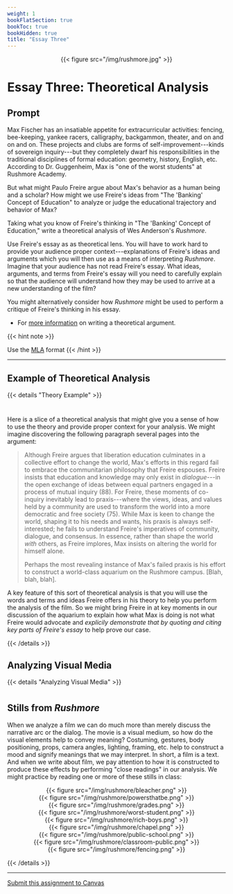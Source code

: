 ```yaml
---
weight: 1
bookFlatSection: true
bookToc: true
bookHidden: true
title: "Essay Three"
---
```


<div style="text-align:center">{{< figure src="/img/rushmore.jpg" >}}</div>


# Essay Three: Theoretical Analysis


## Prompt

Max Fischer has an insatiable appetite for extracurricular activities: fencing, bee-keeping, yankee racers, calligraphy, backgammon, theater, and on and on and on. These projects and clubs are forms of self-improvement---kinds of sovereign inquiry---but they completely dwarf his responsibilities in the traditional disciplines of formal education: geometry, history, English, etc. According to Dr. Guggenheim, Max is "one of the worst students" at Rushmore Academy.

But what might Paulo Freire argue about Max's behavior as a human being and a scholar? How might we use Freire's ideas from "The 'Banking' Concept of Education" to analyze or judge the educational trajectory and behavior of Max?

Taking what you know of Freire's thinking in "The 'Banking' Concept of Education," write a theoretical analysis of Wes Anderson's *Rushmore*.

Use Freire's essay as as theoretical lens. You will have to work hard to provide your audience proper context---explanations of Freire's ideas and arguments which you will then use as a means of interpreting *Rushmore*. Imagine that your audience has not read Freire's essay. What ideas, arguments, and terms from Freire's essay will you need to carefully explain so that the audience will understand how they may be used to arrive at a new understanding of the film?

You might alternatively consider how *Rushmore* might be used to perform a critique of Freire's thinking in his essay. 

- For [more information](https://no-silo.com/resources/open-handbook/chapter-6/#theoretical-writing) on writing a theoretical argument.

<!---
Let's assume that your readers have seen this film, but have not read Freire. You are a guy who is interested in offering a new way of interpreting this beloved film by making a theoretical analysis using Freire's famous essay. Your readers will not have heard of Freire or read his essay, but they will be very curious about how the theory helps us understand the film and the trajectory of the main character, Max Fischer. Your readers will read your essay and feel that you've really hit on something important by making this analysis, as they will see the film in a completely new light that they would have never considered without your help. This is because you have carefully explained important concepts and arguments that Freire makes and then showing how those things may be used as a way of seeing or understanding the action in the film. They will thank you for your service and brilliant contribution to the conversation about this film. 
--->


{{< hint note >}} 

<span style="color: var(--circle-dots)"><i class="far fa-dot-circle"></i></span> Use the [MLA](/resources/open-handbook/chapter-11-mla/) format
{{< /hint >}} 

---

## Example of Theoretical Analysis

{{< details "Theory Example" >}}

#


Here is a slice of a theoretical analysis that might give you a sense of how to use the theory and provide proper context for your analysis. We might imagine discovering the following paragraph several pages into the argument:


>Although Freire argues that liberation education culminates in a collective effort to change the world, Max's efforts in this regard fail to embrace the communitarian philosophy that Freire espouses. Freire insists that education and knowledge may only exist in *dialogue*---in the open exchange of ideas between equal partners engaged in a process of mutual inquiry (88). For Freire, these moments of co-inquiry inevitably lead to praxis---where the views, ideas, and values held by a community are used to transform the world into a more democratic and free society (75). While Max is keen to change the world, shaping it to his needs and wants, his praxis is always self-interested; he fails to understand Freire's imperatives of community, dialogue, and consensus. In essence, rather than shape the world *with* others, as Freire implores, Max insists on altering the world for himself alone.
>
>Perhaps the most revealing instance of Max's failed praxis is his effort to construct a world-class aquarium on the Rushmore campus. [Blah, blah, blah].

A key feature of this sort of theoretical analysis is that you will use the words and terms and ideas Freire offers in his theory to help you perform the analysis of the film. So we might bring Freire in at key moments in our discussion of the aquarium to explain how what Max is doing is not what Freire would advocate and *explicily demonstrate that by quoting and citing key parts of Freire's essay* to help prove our case. 

{{< /details >}}

## Analyzing Visual Media

{{< details "Analyzing Visual Media" >}}
#

## Stills from *Rushmore*

When we analyze a film we can do much more than merely discuss the narrative arc or the dialog. The movie is a visual medium, so how do the visual elements help to convey meaning? Costuming, gestures, body positioning, props, camera angles, lighting, framing, etc. help to construct a mood and signify meanings that we may interpret. In short, a film is a text. And when we write about film, we pay attention to how it is constructed to produce these effects by performing "close readings" in our analysis. We might practice by reading one or more of these stills in class:

<div style="text-align:center">{{< figure src="/img/rushmore/bleacher.png" >}}</div>

<div style="text-align:center">{{< figure src="/img/rushmore/powersthatbe.png" >}}</div>

<div style="text-align:center">{{< figure src="/img/rushmore/grades.png" >}}</div>

<div style="text-align:center">{{< figure src="/img/rushmore/worst-student.png" >}}</div>

<div style="text-align:center">{{< figure src="/img/rushmore/rich-boys.png" >}}</div>

<div style="text-align:center">{{< figure src="/img/rushmore/chapel.png" >}}</div>

<div style="text-align:center">{{< figure src="/img/rushmore/public-school.png" >}}</div>

<div style="text-align:center">{{< figure src="/img/rushmore/classroom-public.png" >}}</div>

<div style="text-align:center">{{< figure src="/img/rushmore/fencing.png" >}}</div>

{{< /details >}}

---

<i class="fa fa-cloud-upload-alt"></i> [Submit this assignment to Canvas](https://canvas.dartmouth.edu)
